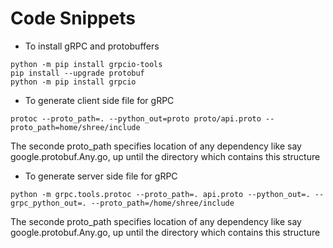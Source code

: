 # Code Snippets

- To install gRPC and protobuffers
```
python -m pip install grpcio-tools
pip install --upgrade protobuf
python -m pip install grpcio
```
- To generate client side file for gRPC
```
protoc --proto_path=. --python_out=proto proto/api.proto --proto_path=home/shree/include
```
The seconde proto_path specifies location of any dependency like say google.protobuf.Any.go, up until the directory which contains this structure
- To generate server side file for gRPC
```
python -m grpc.tools.protoc --proto_path=. api.proto --python_out=. --grpc_python_out=. --proto_path=/home/shree/include
```
The seconde proto_path specifies location of any dependency like say google.protobuf.Any.go, up until the directory which contains this structure
